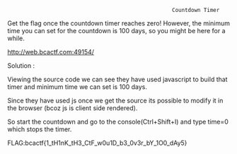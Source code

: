 														Countdown Timer

Get the flag once the countdown timer reaches zero! However, the minimum time you can set for the countdown is 100 days, so you might be here for a while.

http://web.bcactf.com:49154/


Solution :

Viewing the source code we can see they have used javascript to build that timer and minimum time we can set is 100 days.

Since they have used js once we get the source its possible to modify it in the browser (bcoz js is client side rendered).

So start the countdown and go to the console(Ctrl+Shift+I) and type time=0 which stops the timer.

FLAG:bcactf{1_tH1nK_tH3_CtF_w0u1D_b3_0v3r_bY_1O0_dAy5}